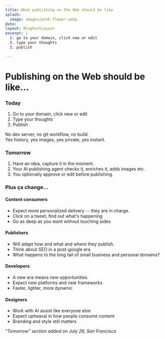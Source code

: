 ```yaml
---
title: What publishing on the Web should be like
splash:
  image: images/pink-flower.webp
date: 
layout: BlogPostLayout
excerpt: |
  1. go to your domain, click new or edit
  2. type your thoughts
  3. publish

---
```


# Publishing on the Web should be like...

### Today

1. Go to your domain, click new or edit
2. Type your thoughts
3. Publish

No dev server, no git workflow, no build.  
Yes history, yes images, yes private, yes instant.

### Tomorrow

1. Have an idea, capture it in the moment.
2. Your AI publishing agent checks it, enriches it, adds images etc.
3. You optionally approve or edit before publishing.

### Plus ça change...

#### Content consumers
- Expect more personalized delivery -- they are in charge.
- Click on a tweet, find out what's happening
- Go as deep as you want without touching sides

#### Publishers
- Will adapt how and what and where they publish.
- Think about SEO in a post-google era
- What happens to the long tail of small business and personal domains?

#### Developers
- A new era means new opportunities.
- Expect new platforms and new frameworks
- Faster, lighter, more dynamic

#### Designers
- Work with AI assist like everyone else
- Expect upheaval in how people consume content
- Branding and style still matters

_"Tomorrow" section added on July 26, San Francisco_
